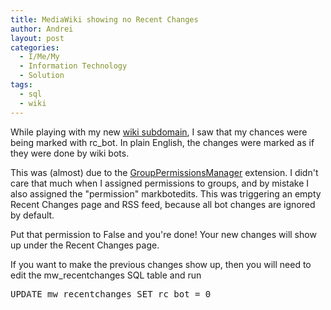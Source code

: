 ```yaml
---
title: MediaWiki showing no Recent Changes
author: Andrei
layout: post
categories:
  - I/Me/My
  - Information Technology
  - Solution
tags:
  - sql
  - wiki
---
```

While playing with my new [wiki subdomain][1], I saw that my chances were being marked with rc_bot. In plain English, the changes were marked as if they were done by wiki bots.

This was (almost) due to the [GroupPermissionsManager][2] extension. I didn't care that much when I assigned permissions to groups, and by mistake I also assigned the "permission" markbotedits. This was triggering an empty Recent Changes page and RSS feed, because all bot changes are ignored by default.

Put that permission to False and you're done! Your new changes will show up under the Recent Changes page.

If you want to make the previous changes show up, then you will need to edit the mw_recentchanges SQL table and run

<pre name="code" class="sql">UPDATE mw_recentchanges SET rc_bot = 0</pre>

 [1]: http://wiki.andreineculau.com
 [2]: http://www.mediawiki.org/wiki/Extension:GroupPermissionsManager